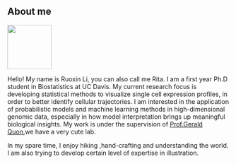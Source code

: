 <h2> About me </h2>

<img src="ruoxin.jpg" width = "100px" height = "100px"/>
   
<p> Hello! My name is Ruoxin Li, you can also call me Rita. I am a first year Ph.D student in Biostatistics at UC Davis. My current research focus is developing statistical methods to visualize single cell expression profiles, in order to better identify cellular trajectories. I am interested in the application of probabilistic models and machine learning methods in high-dimensional genomic data, especially in how model interpretation brings up meaningful biological insights. My work is under the supervision of <a href = "http://qlab.faculty.ucdavis.edu/"> Prof.Gerald Quon</a>,we have a very cute lab.</p>

<p>In my spare time, I enjoy hiking ,hand-crafting and understanding the world. I am also trying to develop certain level of expertise in illustration.</p>
